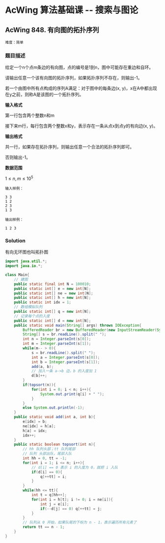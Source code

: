 # AcWing 算法基础课 -- 搜索与图论

## AcWing 848. 有向图的拓扑序列 

`难度：简单`

### 题目描述

给定一个n个点m条边的有向图，点的编号是1到n，图中可能存在重边和自环。

请输出任意一个该有向图的拓扑序列，如果拓扑序列不存在，则输出-1。

若一个由图中所有点构成的序列A满足：对于图中的每条边(x, y)，x在A中都出现在y之前，则称A是该图的一个拓扑序列。

**输入格式**

第一行包含两个整数n和m

接下来m行，每行包含两个整数x和y，表示存在一条从点x到点y的有向边(x, y)。

**输出格式**

共一行，如果存在拓扑序列，则输出任意一个合法的拓扑序列即可。

否则输出-1。

**数据范围**

$1≤n,m≤10^5$

```
输入样例：

3 3
1 2
2 3
1 3

输出样例：

1 2 3
```

### Solution

有向无环图也叫拓扑图

```java
import java.util.*;
import java.io.*;

class Main{
    // 建图
    public static final int N = 100010;
    public static int[] e = new int[N];
    public static int[] ne = new int[N];
    public static int[] h = new int[N];
    public static int idx = 1;
    // 数组模拟队列
    public static int[] q = new int[N];
    // 记录每个点的入度
    public static int[] d = new int[N];
    public static void main(String[] args) throws IOException{
        BufferedReader br = new BufferedReader(new InputStreamReader(System.in));
        String[] s = br.readLine().split(" ");
        int n = Integer.parseInt(s[0]);
        int m = Integer.parseInt(s[1]);
        while(m-- > 0){
            s = br.readLine().split(" ");
            int a = Integer.parseInt(s[0]);
            int b = Integer.parseInt(s[1]);
            add(a, b);
            // 加入一条 a->b 边，b 的入度加 1
            d[b]++;
        }
        if(topsort(n)){
            for(int i = 0; i < n; i++){
                System.out.print(q[i] + " ");
            }
        }
        else System.out.println(-1);
    }
    public static void add(int a, int b){
        e[idx] = b;
        ne[idx] = h[a];
        h[a] = idx;
        idx++;
    }
    public static boolean topsort(int n){
        // hh 队列头部；tt 队列尾部
        // 队列 头部出队，尾部入队
        int hh = 0, tt = -1;
        for(int i = 1; i <= n; i++){
            // d[i] == 0 表示 i 的入度为 0，就把 i 入队
            if(d[i] == 0){
                q[++tt] = i;
            }
        }
        while(hh <= tt){
            int t = q[hh++];
            for(int i = h[t]; i != 0; i = ne[i]){
                int j = e[i];
                if(--d[j] == 0) q[++tt] = j;
            }
        }
        // 队列从 0 开始，如果队尾的下标为 n - 1，表示遍历所有元素了
        return tt == n - 1;
    }
}
```